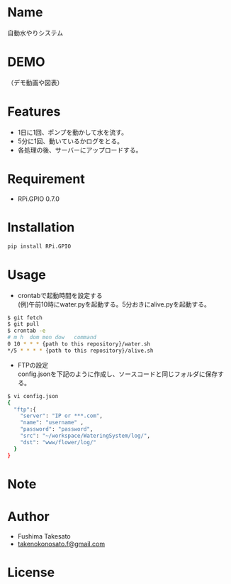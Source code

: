 # Name

自動水やりシステム

# DEMO

（デモ動画や図表）

# Features

* 1日に1回、ポンプを動かして水を流す。
* 5分に1回、動いているかログをとる。
* 各処理の後、サーバーにアップロードする。

# Requirement

* RPi.GPIO 0.7.0

# Installation

```bash
pip install RPi.GPIO
```

# Usage

* crontabで起動時間を設定する  
(例)午前10時にwater.pyを起動する。5分おきにalive.pyを起動する。

```bash
$ git fetch
$ git pull
$ crontab -e
# m h  dom mon dow   command
0 10 * * * {path to this repository}/water.sh
*/5 * * * * {path to this repository}/alive.sh
```
* FTPの設定  
config.jsonを下記のように作成し、ソースコードと同じフォルダに保存する。  

```bash
$ vi config.json
{
  "ftp":{
    "server": "IP or ***.com",
    "name": "username" ,
    "password": "password",
    "src": "~/workspace/WateringSystem/log/",
    "dst": "www/flower/log/" 
  }
}
```

# Note


 
# Author

* Fushima Takesato
* takenokonosato.f@gmail.com
 
# License

 
